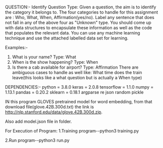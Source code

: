 QUESTION:-
Identify Question Type: Given a question, the aim is to identify the category it belongs to. The four categories to handle for this assignment are : Who, What, When, Affirmation(yes/no).
Label any sentence that does not fall in any of the above four as "Unknown" type.
You should come up with data structures to encapsulate these information as well as the code that populates the relevant data. You can use any machine learning technique and use the attached labelled data set for learning.

Examples:-
1. What is your name? Type: What
2. When is the show happening? Type: When
3. Is there a cab available for airport? Type: Affirmation
There are ambiguous cases to handle as well like:
What time does the train leave(this looks like a what question but is actually a When type)

DEPENDENCIES:-
python = 3.8.0
keras = 2.0.8
tensorflow = 1.1.0
numpy = 1.13.1
pandas = 0.20.2
sklearn = 0.18.1
argparse
re
json
random
pickle

IN this program GLOVES pretrained model for word embedding, from that download file(glove.42B.300d.txt) the link is http://nlp.stanford.edu/data/glove.42B.300d.zip.

Also add model.json file in folder.

For Execution of Program:
1.Training program--python3 training.py

2.Run program--python3 run.py
